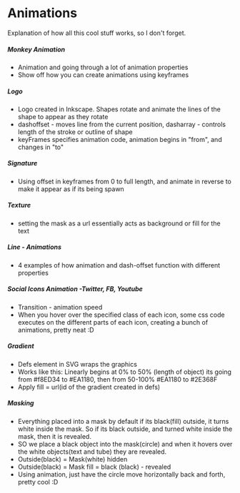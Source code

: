 
# Animations

Explanation of how all this cool stuff works, so I don't forget. 

##### **Monkey Animation** 
* Animation and going through a lot of animation properties
* Show off how you can create animations using keyframes

##### **Logo**
* Logo created in Inkscape. Shapes rotate and animate the lines of the shape to appear as they rotate
* dashoffset - moves line from the current position, dasharray - controls length of the stroke or outline of shape
* keyFrames specifies animation code, animation begins in "from", and changes in "to"

##### **Signature** 
* Using offset in keyframes from 0 to full length, and animate in reverse to make it appear as if its being spawn

##### **Texture** 
* setting the mask as a url essentially acts as background or fill for the text

##### **Line - Animations**
* 4 examples of how animation and dash-offset function with different properties

##### **Social Icons Animation -Twitter, FB, Youtube**
* Transition - animation speed
* When you hover over the specified class of each icon, some css code executes on the different parts of each icon, creating a bunch of animations, pretty neat :D

##### **Gradient** 
* Defs element in SVG wraps the graphics
* Works like this: Linearly begins at 0% to 50% (length of object)  its going from #f8ED34 to #EA1180, then from 50-100% #EA1180 to #2E368F
* Apply fill = url(id of the gradient created in defs)

##### **Masking** 
* Everything placed into a mask by default if its black(fill) outside, it turns white inside the mask. So if its black outside, and turned white inside the mask, then it is revealed.
* SO we place a black object into the mask(circle) and when it hovers over the white objects(text and tube) they are revealed.  
* Outside(black) = Mask(white) hidden
* Outside(black) = Mask fill = black (black) - revealed
* Using animation, just have the circle move horizontally back and forth, pretty cool :D



